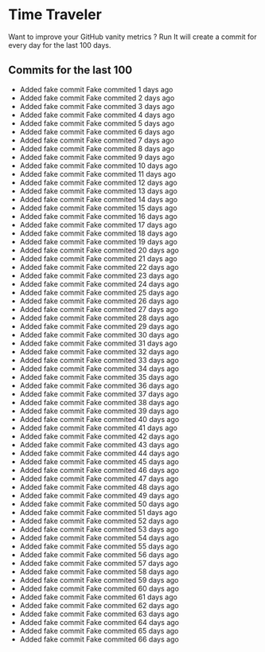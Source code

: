 # Time Traveler

Want to improve your GitHub vanity metrics ?
Run 
It will create a commit for every day for the last 100 days.

## Commits for the last 100

- Added fake commit Fake commited 1 days ago
- Added fake commit Fake commited 2 days ago
- Added fake commit Fake commited 3 days ago
- Added fake commit Fake commited 4 days ago
- Added fake commit Fake commited 5 days ago
- Added fake commit Fake commited 6 days ago
- Added fake commit Fake commited 7 days ago
- Added fake commit Fake commited 8 days ago
- Added fake commit Fake commited 9 days ago
- Added fake commit Fake commited 10 days ago
- Added fake commit Fake commited 11 days ago
- Added fake commit Fake commited 12 days ago
- Added fake commit Fake commited 13 days ago
- Added fake commit Fake commited 14 days ago
- Added fake commit Fake commited 15 days ago
- Added fake commit Fake commited 16 days ago
- Added fake commit Fake commited 17 days ago
- Added fake commit Fake commited 18 days ago
- Added fake commit Fake commited 19 days ago
- Added fake commit Fake commited 20 days ago
- Added fake commit Fake commited 21 days ago
- Added fake commit Fake commited 22 days ago
- Added fake commit Fake commited 23 days ago
- Added fake commit Fake commited 24 days ago
- Added fake commit Fake commited 25 days ago
- Added fake commit Fake commited 26 days ago
- Added fake commit Fake commited 27 days ago
- Added fake commit Fake commited 28 days ago
- Added fake commit Fake commited 29 days ago
- Added fake commit Fake commited 30 days ago
- Added fake commit Fake commited 31 days ago
- Added fake commit Fake commited 32 days ago
- Added fake commit Fake commited 33 days ago
- Added fake commit Fake commited 34 days ago
- Added fake commit Fake commited 35 days ago
- Added fake commit Fake commited 36 days ago
- Added fake commit Fake commited 37 days ago
- Added fake commit Fake commited 38 days ago
- Added fake commit Fake commited 39 days ago
- Added fake commit Fake commited 40 days ago
- Added fake commit Fake commited 41 days ago
- Added fake commit Fake commited 42 days ago
- Added fake commit Fake commited 43 days ago
- Added fake commit Fake commited 44 days ago
- Added fake commit Fake commited 45 days ago
- Added fake commit Fake commited 46 days ago
- Added fake commit Fake commited 47 days ago
- Added fake commit Fake commited 48 days ago
- Added fake commit Fake commited 49 days ago
- Added fake commit Fake commited 50 days ago
- Added fake commit Fake commited 51 days ago
- Added fake commit Fake commited 52 days ago
- Added fake commit Fake commited 53 days ago
- Added fake commit Fake commited 54 days ago
- Added fake commit Fake commited 55 days ago
- Added fake commit Fake commited 56 days ago
- Added fake commit Fake commited 57 days ago
- Added fake commit Fake commited 58 days ago
- Added fake commit Fake commited 59 days ago
- Added fake commit Fake commited 60 days ago
- Added fake commit Fake commited 61 days ago
- Added fake commit Fake commited 62 days ago
- Added fake commit Fake commited 63 days ago
- Added fake commit Fake commited 64 days ago
- Added fake commit Fake commited 65 days ago
- Added fake commit Fake commited 66 days ago
